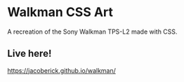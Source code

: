 # Walkman CSS Art

A recreation of the Sony Walkman TPS-L2 made with CSS.

## Live here!
https://jacoberick.github.io/walkman/
